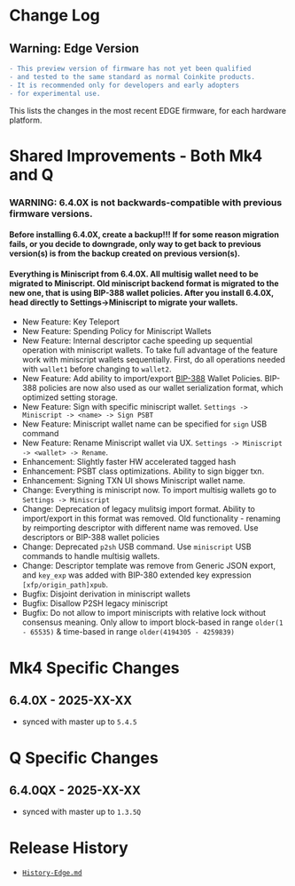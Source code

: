 # Change Log

## Warning: Edge Version

```diff
- This preview version of firmware has not yet been qualified
- and tested to the same standard as normal Coinkite products.
- It is recommended only for developers and early adopters
- for experimental use.
```

This lists the changes in the most recent EDGE firmware, for each hardware platform.

# Shared Improvements - Both Mk4 and Q

### WARNING: 6.4.0X is not backwards-compatible with previous firmware versions.
#### Before installing 6.4.0X, create a backup!!! If for some reason migration fails, or you decide to downgrade, only way to get back to previous version(s) is from the backup created on previous version(s).
#### Everything is Miniscript from 6.4.0X. All multisig wallet need to be migrated to Miniscript. Old miniscript backend format is migrated to the new one, that is using BIP-388 wallet policies. After you install 6.4.0X, head directly to Settings->Miniscript to migrate your wallets.

- New Feature: Key Teleport
- New Feature: Spending Policy for Miniscript Wallets
- New Feature: Internal descriptor cache speeding up sequential operation with miniscript wallets.
  To take full advantage of the feature work with miniscript wallets sequentially. First, do all operations 
  needed with `wallet1` before changing to `wallet2`.
- New Feature: Add ability to import/export [BIP-388](https://github.com/bitcoin/bips/blob/master/bip-0388.mediawiki) Wallet Policies.
  BIP-388 policies are now also used as our wallet serialization format, which optimized setting storage.
- New Feature: Sign with specific miniscript wallet. `Settings -> Miniscript -> <name> -> Sign PSBT`
- New Feature: Miniscript wallet name can be specified for `sign` USB command
- New Feature: Rename Miniscript wallet via UX. `Settings -> Miniscript -> <wallet> -> Rename`.
- Enhancement: Slightly faster HW accelerated tagged hash
- Enhancement: PSBT class optimizations. Ability to sign bigger txn.
- Enhancement: Signing TXN UI shows Miniscript wallet name.
- Change: Everything is miniscript now. To import multisig wallets go to `Settings -> Miniscript`
- Change: Deprecation of legacy mulitsig import format. Ability to import/export in this format was removed.
  Old functionality - renaming by reimporting descriptor with different name was removed.
  Use descriptors or BIP-388 wallet policies
- Change: Deprecated `p2sh` USB command. Use `miniscript` USB commands to handle multisig wallets.
- Change: Descriptor template was remove from Generic JSON export, and `key_exp` was added
  with BIP-380 extended key expression `[xfp/origin_path]xpub`.
- Bugfix: Disjoint derivation in miniscript wallets
- Bugfix: Disallow P2SH legacy miniscript
- Bugfix: Do not allow to import miniscripts with relative lock without consensus meaning.
  Only allow to import block-based in range `older(1 - 65535)` & time-based in range `older(4194305 - 4259839)`

# Mk4 Specific Changes

## 6.4.0X - 2025-XX-XX

- synced with master up to `5.4.5`


# Q Specific Changes

## 6.4.0QX - 2025-XX-XX

- synced with master up to `1.3.5Q`


# Release History

- [`History-Edge.md`](History-Edge.md)
